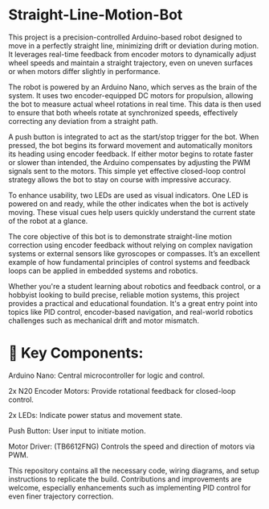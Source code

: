 # Straight-Line-Motion-Bot

This project is a precision-controlled Arduino-based robot designed to move in a perfectly straight line, minimizing drift or deviation during motion. It leverages real-time feedback from encoder motors to dynamically adjust wheel speeds and maintain a straight trajectory, even on uneven surfaces or when motors differ slightly in performance.

The robot is powered by an Arduino Nano, which serves as the brain of the system. It uses two encoder-equipped DC motors for propulsion, allowing the bot to measure actual wheel rotations in real time. This data is then used to ensure that both wheels rotate at synchronized speeds, effectively correcting any deviation from a straight path.

A push button is integrated to act as the start/stop trigger for the bot. When pressed, the bot begins its forward movement and automatically monitors its heading using encoder feedback. If either motor begins to rotate faster or slower than intended, the Arduino compensates by adjusting the PWM signals sent to the motors. This simple yet effective closed-loop control strategy allows the bot to stay on course with impressive accuracy.

To enhance usability, two LEDs are used as visual indicators. One LED is powered on and ready, while the other indicates when the bot is actively moving. These visual cues help users quickly understand the current state of the robot at a glance.

The core objective of this bot is to demonstrate straight-line motion correction using encoder feedback without relying on complex navigation systems or external sensors like gyroscopes or compasses. It’s an excellent example of how fundamental principles of control systems and feedback loops can be applied in embedded systems and robotics.

Whether you're a student learning about robotics and feedback control, or a hobbyist looking to build precise, reliable motion systems, this project provides a practical and educational foundation. It's a great entry point into topics like PID control, encoder-based navigation, and real-world robotics challenges such as mechanical drift and motor mismatch.

# 🔧 Key Components:
Arduino Nano: Central microcontroller for logic and control.

2x N20 Encoder Motors: Provide rotational feedback for closed-loop control.

2x LEDs: Indicate power status and movement state.

Push Button: User input to initiate motion.

Motor Driver: (TB6612FNG) Controls the speed and direction of motors via PWM.

This repository contains all the necessary code, wiring diagrams, and setup instructions to replicate the build. Contributions and improvements are welcome, especially enhancements such as implementing PID control for even finer trajectory correction.
